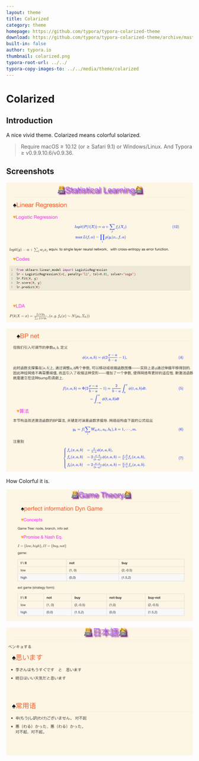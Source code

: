 ```yaml
---
layout: theme
title: Colarized
category: theme
homepage: https://github.com/typora/typora-colarized-theme
download: https://github.com/typora/typora-colarized-theme/archive/master.zip
built-in: false
author: typora.io
thumbnail: colarized.png
typora-root-url: ../../
typora-copy-images-to: ../../media/theme/colarized
---
```


# Colarized

## Introduction
A nice vivid theme. Colarized means colorful solarized.

> Require macOS ≥ 10.12 (or ≥ Safari 9.1) or Windows/Linux. And Typora ≥ v0.9.9.10.6/v0.9.36.

## Screenshots
![Snip20190312_1](/media/theme/colarized/Snip20190312_1.png)

![Snip20190312_2](/media/theme/colarized/Snip20190312_2.png)

How Colorful it is.

![Snip20190312_3](/media/theme/colarized/Snip20190312_3.png)

![Snip20190312_4](/media/theme/colarized/Snip20190312_4.png)

